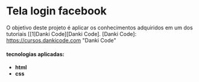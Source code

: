 # Tela login facebook

O objetivo deste projeto é aplicar os conhecimentos adquiridos em um dos tutoriais [[1]Danki Code][Danki Code].
[Danki Code]: https://cursos.dankicode.com "Danki Code"

#### tecnologias aplicadas:
 - **html** 
 - **css** 
